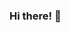 ### Hi there! 👋

<!--
**elvanz/elvanz** is a ✨ _special_ ✨ repository because its `README.md` (this file) appears on your GitHub profile.

Here are some ideas to get you started:

- 🔭 I’m currently working on games & discord bot development
- 🌱 I’m currently learning Game Development
- 👯 I’m looking to collaborate on many things 
- 📫 How to reach me: Just PM me
- ⚡ Fun fact: I'm 21 years old
-->
